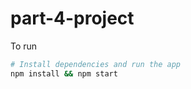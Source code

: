 # part-4-project

To run
```bash
# Install dependencies and run the app
npm install && npm start
```
